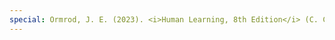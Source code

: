 ```yaml
---
special: Ormrod, J. E. (2023). <i>Human Learning, 8th Edition</i> (C. Chen, L. Yang, & <b>X. Zhang</b>, Trans). <i>China Renmin University Press.</i> (Original work published 2021)
---
```

